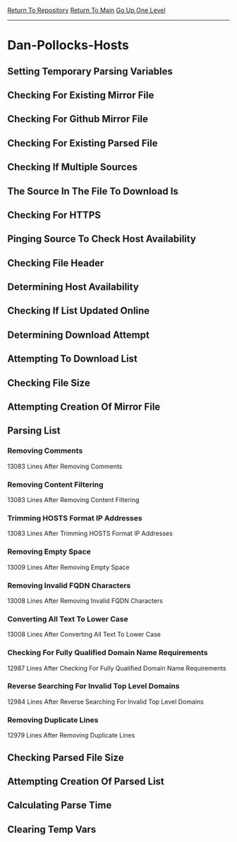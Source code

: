 [Return To Repository](https://github.com/deathbybandaid/piholeparser/)
[Return To Main](https://github.com/deathbybandaid/piholeparser/blob/master/RecentRunLogs/Mainlog.md)
[Go Up One Level](https://github.com/deathbybandaid/piholeparser/blob/master/RecentRunLogs/TopLevelScripts/30-Processing-Blacklists.md)
____________________________________
# Dan-Pollocks-Hosts
## Setting Temporary Parsing Variables
## Checking For Existing Mirror File
## Checking For Github Mirror File
## Checking For Existing Parsed File
## Checking If Multiple Sources
## The Source In The File To Download Is
## Checking For HTTPS
## Pinging Source To Check Host Availability
## Checking File Header
## Determining Host Availability
## Checking If List Updated Online
## Determining Download Attempt
## Attempting To Download List
## Checking File Size
## Attempting Creation Of Mirror File
## Parsing List
### Removing Comments
13083 Lines After Removing Comments
### Removing Content Filtering
13083 Lines After Removing Content Filtering
### Trimming HOSTS Format IP Addresses
13083 Lines After Trimming HOSTS Format IP Addresses
### Removing Empty Space
13009 Lines After Removing Empty Space
### Removing Invalid FQDN Characters
13008 Lines After Removing Invalid FQDN Characters
### Converting All Text To Lower Case
13008 Lines After Converting All Text To Lower Case
### Checking For Fully Qualified Domain Name Requirements
12987 Lines After Checking For Fully Qualified Domain Name Requirements
### Reverse Searching For Invalid Top Level Domains
12984 Lines After Reverse Searching For Invalid Top Level Domains
### Removing Duplicate Lines
12979 Lines After Removing Duplicate Lines
## Checking Parsed File Size
## Attempting Creation Of Parsed List
## Calculating Parse Time
## Clearing Temp Vars
